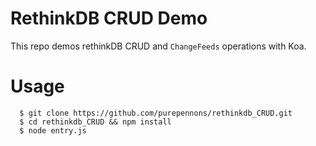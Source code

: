 # RethinkDB CRUD Demo
This repo demos rethinkDB CRUD and `ChangeFeeds` operations with Koa.

# Usage

```
  $ git clone https://github.com/purepennons/rethinkdb_CRUD.git
  $ cd rethinkdb_CRUD && npm install
  $ node entry.js
```
